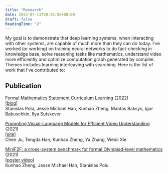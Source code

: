```yaml
---
title: "Research"
date: 2022-07-11T20:28:52+08:00
draft: false
ReadingTime: "2"
---
```


My goal is to demonstrate that deep learning systems, when interacting with other systems, are capable of much more than they can do today. I’ve worked (or working) on training neural networks to do fact-checking in knowledge base, solve reasoning tasks like mathematics, understand video more efficiently and optimize computation graph generated by compiler. Themes includes learning interleaving with searching. Here is the list of work that I've contributed to:

## Publication

[Formal Mathematics Statement Curriculum Learning](https://arxiv.org/abs/2202.01344) (2022)  
[[blog]](https://openai.com/blog/formal-math/)  
Stanislas Polu, Jesse Michael Han, Kunhao Zheng, Mantas Baksys, Igor Babuschkin, Ilya Sutskever

[Prompting Visual-Language Models for Efficient Video Understanding](https://arxiv.org/abs/2112.04478) (2021)  
[[site]](https://ju-chen.github.io/efficient-prompt/)  
Chen Ju, Tengda Han, Kunhao Zheng, Ya Zhang, Weidi Xie

[MiniF2F: a cross-system benchmark for formal Olympiad-level mathematics](https://arxiv.org/abs/2109.00110) (2021)   
[[poster video]](https://iclr.cc/virtual/2022/poster/6258)  
Kunhao Zheng, Jesse Michael Han, Stanislas Polu

